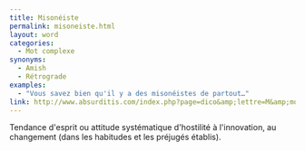 ```yaml
---
title: Misonéiste
permalink: misoneiste.html
layout: word
categories:
  - Mot complexe
synonyms:
  - Amish
  - Rétrograde
examples:
  - "Vous savez bien qu'il y a des misonéistes de partout…"
link: http://www.absurditis.com/index.php?page=dico&amp;lettre=M&amp;mot=Mison%E9isme
---
```


Tendance d'esprit ou attitude systématique d'hostilité à l'innovation, au changement (dans les habitudes et les préjugés établis).

